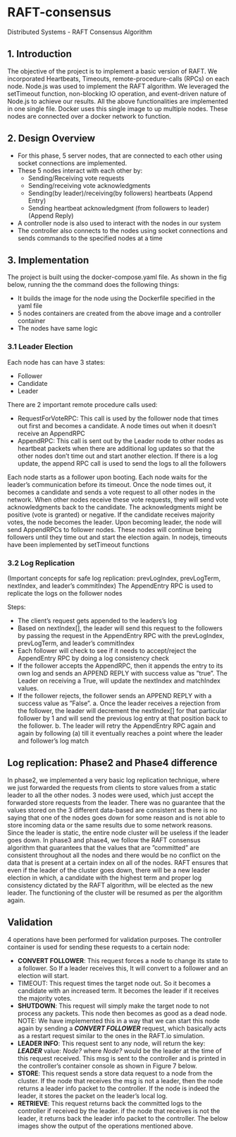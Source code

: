 # RAFT-consensus
Distributed Systems - RAFT Consensus Algorithm

## 1.  Introduction
The objective of the project is to implement a basic version of RAFT. We incorporated Heartbeats,
Timeouts, remote-procedure-calls (RPCs) on each node. Node.js was used to implement the RAFT algorithm. We leveraged the setTimeout function, non-blocking IO operation, and event-driven nature of
Node.js to achieve our results.
All the above functionalities are implemented in one single file. Docker uses this single image
to up multiple nodes. These nodes are connected over a docker network to function.

## 2.  Design Overview
+ For this phase, 5 server nodes, that are connected to each other using socket connections are
implemented.
+ These 5 nodes interact with each other by:
  * Sending/Receiving vote requests
  * Sending/receiving vote acknowledgments
  * Sending(by leader)/receiving(by followers) heartbeats (Append Entry)
  * Sending heartbeat acknowledgment (from followers to leader) (Append Reply)
+ A controller node is also used to interact with the nodes in our system
+ The controller also connects to the nodes using socket connections and sends commands to
the specified nodes at a time

## 3. Implementation
The project is built using the docker-compose.yaml file. As shown in the fig below, running the
the command does the following things:

+ It builds the image for the node using the Dockerfile specified in the yaml file
+ 5 nodes containers are created from the above image and a controller container
+ The nodes have same logic

### 3.1  Leader Election
Each node has can have 3 states:

+ Follower
+ Candidate
+ Leader

There are 2 important remote procedure calls used:

+ RequestForVoteRPC: This call is used by the follower node that times out first and becomes
a candidate. A node times out when it doesn’t receive an AppendRPC
+ AppendRPC: This call is sent out by the Leader node to other nodes as heartbeat packets
when there are additional log updates so that the other nodes don’t time out and start
another election. If there is a log update, the append RPC call is used to send the logs to all
the followers

Each node starts as a follower upon booting. Each node waits for the leader’s communication before
its timeout. Once the node times out, it becomes a candidate and sends a vote request to
all other nodes in the network. When other nodes receive these vote requests, they will send vote
acknowledgments back to the candidate. The acknowledgments might be positive (vote is granted)
or negative. If the candidate receives majority votes, the node becomes the leader. Upon becoming leader,
the node will send AppendRPCs to follower nodes. These nodes will continue being followers until
they time out and start the election again. In nodejs, timeouts have been implemented by setTimeout
functions

### 3.2 Log Replication
(Important concepts for safe log replication: prevLogIndex, prevLogTerm, nextIndex, and leader’s
commitIndex)
The AppendEntry RPC is used to replicate the logs on the follower nodes

Steps:
+ The client’s request gets appended to the leaders’s log
+ Based on nextIndex[], the leader will send this request to the followers by passing the request in the AppendEntry RPC with the prevLogIndex, prevLogTerm, and leader’s
commitIndex
+ Each follower will check to see if it needs to accept/reject the AppendEntry RPC by doing a
log consistency check
+ If the follower accepts the AppendRPC, then it appends the entry to its own log and sends an
APPEND REPLY with success value as ”true”. The Leader on receiving a True, will update
the nextIndex and matchIndex values.
+ If the follower rejects, the follower sends an APPEND REPLY with a success value as ”False”. a. Once
the leader receives a rejection from the follower, the leader will decrement the nextIndex[] for
that particular follower by 1 and will send the previous log entry at that position back to
the follower. b. The leader will retry the AppendEntry RPC again and again by following
(a) till it eventually reaches a point where the leader and follower’s log match

## Log replication: Phase2 and Phase4 difference
In phase2, we implemented a very basic log replication technique, where we just forwarded the requests
from clients to store values from a static leader to all the other nodes. 3 nodes were used, which
just accept the forwarded store requests from the leader. There was no guarantee that the values
stored on the 3 different data-based are consistent as there is no saying that one of the nodes
goes down for some reason and is not able to store incoming data or the same results due to some
network reasons. Since the leader is static, the entire node cluster will be useless if the leader goes
down.
In phase3 and phase4, we follow the RAFT consensus algorithm that guarantees that the values
that are ”committed” are consistent throughout all the nodes and there would be no conflict on
the data that is present at a certain index on all of the nodes. RAFT ensures that even if the leader
of the cluster goes down, there will be a new leader election in which, a candidate with the highest
term and proper log consistency dictated by the RAFT algorithm, will be elected as the new leader.
The functioning of the cluster will be resumed as per the algorithm again.

## Validation

4 operations have been performed for validation purposes. The controller container is used for sending
these requests to a certain node:
+ **CONVERT FOLLOWER**: This request forces a node to change its state to a follower. So If
a leader receives this, It will convert to a follower and an election will start.
+ TIMEOUT: This request times the target node out. So it becomes a candidate with an
increased term. It becomes the leader if it receives the majority votes.
+ **SHUTDOWN**: This request will simply make the target node to not process any packets.
This node then becomes as good as a dead node. NOTE: We have implemented this in a way that
we can start this node again by sending a _**CONVERT FOLLOWER**_ request, which basically
acts as a restart request similar to the ones in the RAFT.io simulation.
+ **LEADER INFO**: This request sent to any node, will return the key: _**LEADER**_ value: _Node?_
where _Node?_ would be the leader at the time of this request received. This msg is sent to the
controller and is printed in the controller’s container console as shown in Figure 7 below.
+ **STORE**: This request sends a store data request to a node from the cluster. If the node that
receives the msg is not a leader, then the node returns a leader info packet to the controller.
If the node is indeed the leader, it stores the packet on the leader’s local log.
+ **RETRIEVE**: This request returns back the committed logs to the controller if received by
the leader. if the node that receives is not the leader, it returns back the leader info packet
to the controller.
The below images show the output of the operations mentioned above.
 
